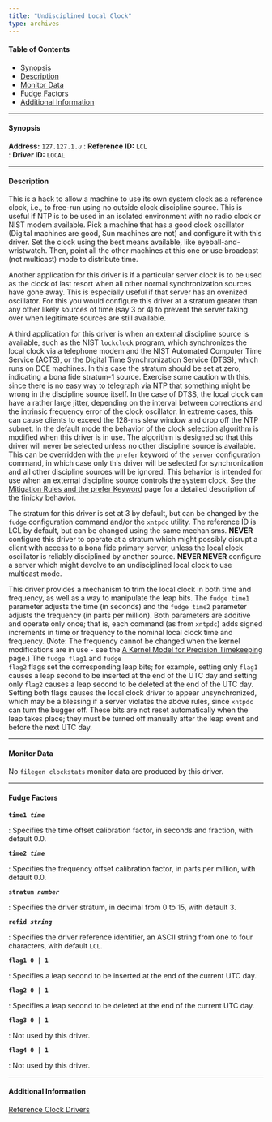```yaml
---
title: "Undisciplined Local Clock"
type: archives
---
```


#### Table of Contents

*   [Synopsis](/archives/3-5.93e/driver1/#synopsis)
*   [Description](/archives/3-5.93e/driver1/#description)
*   [Monitor Data](/archives/3-5.93e/driver1/#monitor-data)
*   [Fudge Factors](/archives/3-5.93e/driver1/#fudge-factors)
*   [Additional Information](/archives/3-5.93e/driver1/#additional-information)

* * *

#### Synopsis

**Address:** <code>127.127.1._u_</code>
: **Reference ID:** <code>LCL</code>  
: **Driver ID:** <code>LOCAL</code>

* * *

#### Description

This is a hack to allow a machine to use its own system clock as a reference clock, i.e., to free-run using no outside clock discipline source. This is useful if NTP is to be used in an isolated environment with no radio clock or NIST modem available. Pick a machine that has a good clock oscillator (Digital machines are good, Sun machines are not) and configure it with this driver. Set the clock using the best means available, like eyeball-and-wristwatch. Then, point all the other machines at this one or use broadcast (not multicast) mode to distribute time. 

Another application for this driver is if a particular server clock is to be used as the clock of last resort when all other normal synchronization sources have gone away. This is especially useful if that server has an ovenized oscillator. For this you would configure this driver at a stratum greater than any other likely sources of time (say 3 or 4) to prevent the server taking over when legitimate sources are still available.

A third application for this driver is when an external discipline source is available, such as the NIST <code>lockclock</code> program, which synchronizes the local clock via a telephone modem and the NIST Automated Computer Time Service (ACTS), or the Digital Time Synchronization Service (DTSS), which runs on DCE machines. In this case the stratum should be set at zero, indicating a bona fide stratum-1 source. Exercise some caution with this, since there is no easy way to telegraph via NTP that something might be wrong in the discipline source itself. In the case of DTSS, the local clock can have a rather large jitter, depending on the interval between corrections and the intrinsic frequency error of the clock oscillator. In extreme cases, this can cause clients to exceed the 128-ms slew window and drop off the NTP subnet. In the default mode the behavior of the clock selection algorithm is modified when this driver is in use. The algorithm is designed so that this driver will never be selected unless no other discipline source is available. This can be overridden with the <code>prefer</code> keyword of the <code>server</code> configuration command, in which case only this driver will be selected for synchronization and all other discipline sources will be ignored. This behavior is intended for use when an external discipline source controls the system clock. See the [Mitigation Rules and the prefer Keyword](/archives/3-5.93e/prefer) page for a detailed description of the finicky behavior.

The stratum for this driver is set at 3 by default, but can be changed by the <code>fudge</code> configuration command and/or the <code>xntpdc</code> utility. The reference ID is LCL by default, but can be changed using the same mechanisms. **NEVER** configure this driver to operate at a stratum which might possibly disrupt a client with access to a bona fide primary server, unless the local clock oscillator is reliably disciplined by another source. **NEVER NEVER** configure a server which might devolve to an undisciplined local clock to use multicast mode.

This driver provides a mechanism to trim the local clock in both time and frequency, as well as a way to manipulate the leap bits. The <code>fudge time1</code> parameter adjusts the time (in seconds) and the <code>fudge time2</code> parameter adjusts the frequency (in parts per million). Both parameters are additive and operate only once; that is, each command (as from <code>xntpdc</code>) adds signed increments in time or frequency to the nominal local clock time and frequency. (Note: The frequency cannot be changed when the kernel modifications are in use - see the [A Kernel Model for Precision Timekeeping](/archives/3-5.93e/kern) page.) The <code>fudge flag1</code> and <code>fudge flag2</code> flags set the corresponding leap bits; for example, setting only <code>flag1</code> causes a leap second to be inserted at the end of the UTC day and setting only <code>flag2</code> causes a leap second to be deleted at the end of the UTC day. Setting both flags causes the local clock driver to appear unsynchronized, which may be a blessing if a server violates the above rules, since <code>xntpdc</code> can turn the bugger off. These bits are not reset automatically when the leap takes place; they must be turned off manually after the leap event and before the next UTC day. 

* * *

#### Monitor Data

No <code>filegen clockstats</code> monitor data are produced by this driver.

* * *

#### Fudge Factors

<code>**time1 _time_**</code>

: Specifies the time offset calibration factor, in seconds and fraction, with default 0.0.

<code>**time2 _time_**</code>

: Specifies the frequency offset calibration factor, in parts per million, with default 0.0.

<code>**stratum _number_**</code>

: Specifies the driver stratum, in decimal from 0 to 15, with default 3.

<code>**refid _string_**</code>

: Specifies the driver reference identifier, an ASCII string from one to four characters, with default <code>LCL</code>.

<code>**flag1 0 | 1**</code>

: Specifies a leap second to be inserted at the end of the current UTC day.

<code>**flag2 0 | 1**</code>

: Specifies a leap second to be deleted at the end of the current UTC day. 

<code>**flag3 0 | 1**</code>

: Not used by this driver.

<code>**flag4 0 | 1**</code>

: Not used by this driver.

* * *

#### Additional Information

[Reference Clock Drivers](/archives/3-5.93e/refclock)